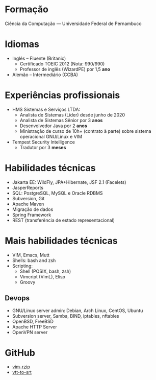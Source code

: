 # Formação

Ciência da Computação — Universidade Federal de Pernambuco

# Idiomas

- Inglês – Fluente (Britanic)
  - Certificado TOEIC 2012 (Nota: 990/990)
  - Professor de inglês (WizardPE) por 1,5 **ano**
- Alemão – Intermediário (CCBA)

# Experiências profissionais

- HMS Sistemas e Serviços LTDA:
  - Analista de Sistemas (Líder) desde junho de 2020
  - Analista de Sistemas Sênior por 3 **anos**
  - Desenvolvedor Java por 2 **anos**
  - Ministração de curso de 10h+ (contrato à parte) sobre sistema operacional
    GNU/Linux e VIM
- Tempest Security Intelligence
  - Tradutor por 3 **meses**

# Habilidades técnicas

- Jakarta EE: WildFly, JPA+Hibernate, JSF 2.1 (Facelets)
- JasperReports
- SQL: PostgreSQL, MySQL e Oracle RDBMS
- Subversion, Git
- Apache Maven
- Migração de dados
- Spring Framework
- REST (transferência de estado representacional)

# Mais habilidades técnicas

- VIM, Emacs, Mutt
- Shells: bash and zsh
- Scripting:
  - Shell (POSIX, bash, zsh)
  - Vimcript (VimL), Elisp
  - Groovy

## Devops

- GNU/Linux server admin: Debian, Arch Linux,  CentOS, Ubuntu
- Subversion server, Samba, BIND, iptables, nftables
- OpenBSD, FreeBSD
- Apache HTTP Server
- OpenVPN server

# GitHub
  - [vim-rzip](https://github.com/lbrayner/vim-rzip)
  - [vtt-to-srt](https://github.com/lbrayner/vtt-to-srt)

